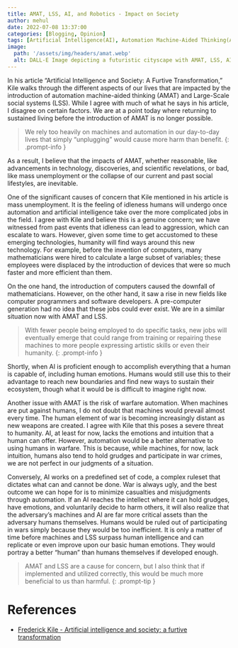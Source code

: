 ```yaml
---
title: AMAT, LSS, AI, and Robotics - Impact on Society
author: mehul
date: 2022-07-08 13:37:00
categories: [Blogging, Opinion]
tags: [Artificial Intelligence(AI), Automation Machine-Aided Thinking(AMAT), Large-Scale Social Systems(LSS), Societal Responsibility, Automation]
image:
  path: '/assets/img/headers/amat.webp'
  alt: DALL-E Image depicting a futuristic cityscape with AMAT, LSS, AI, and Robotics.
---
```


In his article “Artificial Intelligence and Society: A Furtive Transformation,” Kile walks through the different aspects of our lives that are impacted by the introduction of automation machine-aided thinking (AMAT) and Large-Scale social systems (LSS). While I agree with much of what he says in his article, I disagree on certain factors. We are at a point today where returning to sustained living before the introduction of AMAT is no longer possible. 

> We rely too heavily on machines and automation in our day-to-day lives that simply “unplugging” would cause more harm than benefit. 
{: .prompt-info }

As a result, I believe that the impacts of AMAT, whether reasonable, like advancements in technology, discoveries, and scientific revelations, or bad, like mass unemployment or the collapse of our current and past social lifestyles, are inevitable.

One of the significant causes of concern that Kile mentioned in his article is mass unemployment. It is the feeling of idleness humans will undergo once automation and artificial intelligence take over the more complicated jobs in the field. I agree with Kile and believe this is a genuine concern; we have witnessed from past events that idleness can lead to aggression, which can escalate to wars. However, given some time to get accustomed to these emerging technologies, humanity will find ways around this new technology. For example, before the invention of computers, many mathematicians were hired to calculate a large subset of variables; these employees were displaced by the introduction of devices that were so much faster and more efficient than them.

On the one hand, the introduction of computers caused the downfall of mathematicians. However, on the other hand, it saw a rise in new fields like computer programmers and software developers. A pre-computer generation had no idea that these jobs could ever exist. We are in a similar situation now with AMAT and LSS. 

> With fewer people being employed to do specific tasks, new jobs will eventually emerge that could range from training or repairing these machines to more people expressing artistic skills or even their humanity. 
{: .prompt-info }

Shortly, when AI is proficient enough to accomplish everything that a human is capable of, including human emotions. Humans would still use this to their advantage to reach new boundaries and find new ways to sustain their ecosystem, though what it would be is difficult to imagine right now.

Another issue with AMAT is the risk of warfare automation. When machines are put against humans, I do not doubt that machines would prevail almost every time. The human element of war is becoming increasingly distant as new weapons are created. I agree with Kile that this poses a severe threat to humanity. AI, at least for now, lacks the emotions and intuition that a human can offer. However, automation would be a better alternative to using humans in warfare. This is because, while machines, for now, lack intuition, humans also tend to hold grudges and participate in war crimes, we are not perfect in our judgments of a situation.

Conversely, AI works on a predefined set of code, a complex ruleset that dictates what can and cannot be done. War is always ugly, and the best outcome we can hope for is to minimize casualties and misjudgments through automation. If an AI reaches the intellect where it can hold grudges, have emotions, and voluntarily decide to harm others, it will also realize that the adversary’s machines and AI are far more critical assets than the adversary humans themselves. Humans would be ruled out of participating in wars simply because they would be too inefficient.
It is only a matter of time before machines and LSS surpass human intelligence and can replicate or even improve upon our basic human emotions. They would portray a better “human” than humans themselves if developed enough. 

> AMAT and LSS are a cause for concern, but I also think that if implemented and utilized correctly, this would be much more beneficial to us than harmful.
{: .prompt-tip }

# References

- [Frederick Kile - Artificial intelligence and society: a furtive transformation](https://link.springer.com/article/10.1007/s00146-012-0396-0)